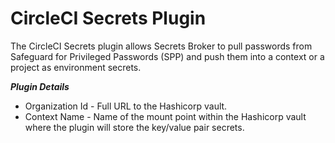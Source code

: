 # CircleCI Secrets Plugin

The CircleCI Secrets plugin allows Secrets Broker to pull passwords from Safeguard for Privileged Passwords (SPP) and push them into a context or a project as environment secrets.

***Plugin Details***

* Organization Id - Full URL to the Hashicorp vault.
* Context Name - Name of the mount point within the Hashicorp vault where the plugin will store the key/value pair secrets.
